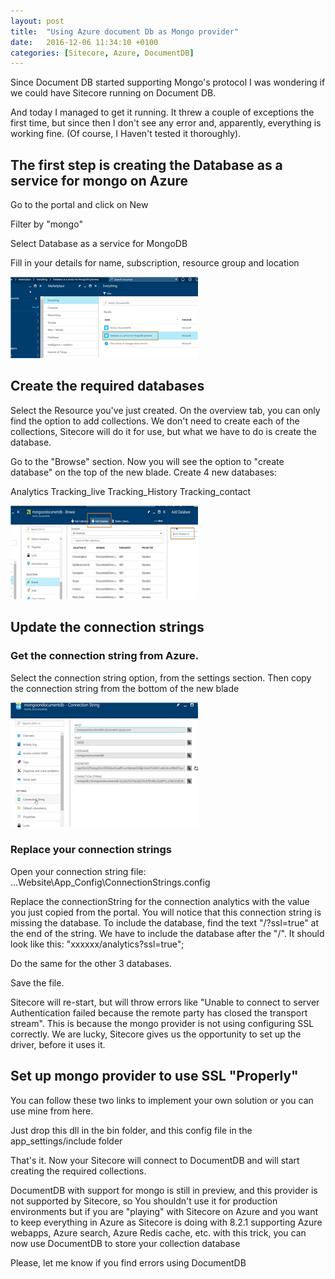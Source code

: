 ```yaml
---
layout: post
title:  "Using Azure document Db as Mongo provider"
date:   2016-12-06 11:34:10 +0100
categories: [Sitecore, Azure, DocumentDB]
---
```


Since Document DB started supporting Mongo's protocol I was wondering if we could have Sitecore running on Document DB.

And today I managed to get it running. It threw a couple of exceptions the first time, but since then I don't see any error and, apparently, everything is working fine. (Of course, I Haven't tested it thoroughly).

## The first step is creating the Database as a service for mongo on Azure
Go to the portal and click on New

Filter by "mongo"

Select Database as a service for MongoDB

Fill in your details for name, subscription, resource group and location

![New CosmoDB](/static/img/_posts/newcosmodb.png  "New CosmoDB")


## Create the required databases
Select the Resource you've just created. On the overview tab, you can only find the option to add collections. We don't need to create each of the collections, Sitecore will do it for use, but what we have to do is create the database.

Go to the "Browse" section. Now you will see the option to "create database" on the top of the new blade. Create 4 new databases:

Analytics
Tracking_live
Tracking_History
Tracking_contact
 

![Add database to documentdb](/static/img/_posts/newdocumentdbdatabase.png  "Add database to documentdb")

## Update the connection strings
### Get the connection string from Azure.
Select the connection string option, from the settings section. Then copy the connection string from the bottom of the new blade

 
![DocumentDB connection string](/static/img/_posts/getconnectionstrings.png  "DocumentDB connection string")

### Replace your connection strings
 Open your connection string file: ...Website\App_Config\ConnectionStrings.config

Replace the connectionString for the connection analytics with the value you just copied from the portal. You will notice that this connection string is missing the database. To include the database, find the text "/?ssl=true" at the end of the string. We have to include the database after the "/". It should look like this: "xxxxxx/analytics?ssl=true";

Do the same for the other 3 databases.

Save the file.

Sitecore will re-start, but will throw errors like "Unable to connect to server Authentication failed because the remote party has closed the transport stream". This is because the mongo provider is not using configuring SSL correctly. We are lucky, Sitecore gives us the opportunity to set up the driver, before it uses it.

## Set up mongo provider to use SSL "Properly"
You can follow these two links to implement your own solution or you can use mine from here. 

Just drop this dll in the bin folder, and this config file in the app_settings/include folder

That's it. Now your Sitecore will connect to DocumentDB and will start creating the required collections. 

DocumentDB with support for mongo is still in preview, and this provider is not supported by Sitecore, so You shouldn't use it for production environments but if you are "playing" with Sitecore on Azure and you want to keep everything in Azure as Sitecore is doing with 8.2.1 supporting Azure webapps, Azure search, Azure Redis cache, etc.  with this trick, you can now use DocumentDB to store your collection database

Please, let me know if you find errors using DocumentDB
